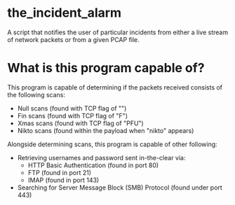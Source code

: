 # the_incident_alarm
A script that notifies the user of particular incidents from either a live stream of network packets or from a given PCAP file.

# What is this program capable of?
This program is capable of determining if the packets received consists of the following scans:
  * Null scans (found with TCP flag of "")
  * Fin scans (found with TCP flag of "F")
  * Xmas scans (found with TCP flag of "PFU")
  * Nikto scans (found within the payload when "nikto" appears)
  
Alongside determining scans, this program is capable of other following:
  * Retrieving usernames and password sent in-the-clear via:
      * HTTP Basic Authentication (found in port 80)
      * FTP (found in port 21)
      * IMAP (found in port 143)
  * Searching for Server Message Block (SMB) Protocol (found under port 443)
  
